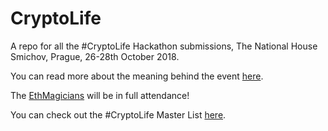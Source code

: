 # CryptoLife
A repo for all the #CryptoLife Hackathon submissions, The National House Smichov, Prague, 26-28th October 2018.

You can read more about the meaning behind the event [here](https://our.status.im/why-name-the-status-hackathon-cryptolife-what-does-that-actually-mean/).

The [EthMagicians](https://our.status.im/magic-internet-people/) will be in full attendance!

You can check out the #CryptoLife Master List [here](https://our.status.im/your-cryptolife-masterlist/).
